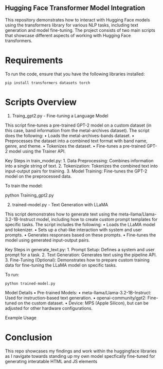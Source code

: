 ## Hugging Face Transformer Model Integration

This repository demonstrates how to interact with Hugging Face models using the transformers library for various NLP tasks, including text generation and model fine-tuning. The project consists of two main scripts that showcase different aspects of working with Hugging Face transformers.

# Requirements

To run the code, ensure that you have the following libraries installed:

```pip install transformers datasets torch```

# Scripts Overview

1. Traing_gpt2.py - Fine-tuning a Language Model

This script fine-tunes a pre-trained GPT-2 model on a custom dataset (in this case, band information from the metal-archives dataset). The script does the following:
	•	Loads the metal-archives-bands dataset.
	•	Preprocesses the dataset into a combined text format with band name, genre, and theme.
	•	Tokenizes the dataset.
	•	Fine-tunes a pre-trained GPT-2 model using the Trainer API.

Key Steps in train_model.py:
	1.	Data Preprocessing: Combines information into a single string of text.
	2.	Tokenization: Tokenizes the combined text into input-output pairs for training.
	3.	Model Training: Fine-tunes the GPT-2 model on the preprocessed data.

To train the model:

python Training_gpt2.py

2. trained-model.py - Text Generation with LLaMA

This script demonstrates how to generate text using the meta-llama/Llama-3.2-1B-Instruct model, including how to create custom prompt templates for specific tasks. The script includes the following:
	•	Loads the LLaMA model and tokenizer.
	•	Sets up a chat-like interaction with system and user prompts.
	•	Generates responses based on these prompts.
	•	Fine-tunes the model using generated input-output pairs.

Key Steps in generate_text.py:
	1.	Prompt Setup: Defines a system and user prompt for a task.
	2.	Text Generation: Generates text using the pipeline API.
	3.	Fine-Tuning (Optional): Demonstrates how to prepare custom training data for fine-tuning the LLaMA model on specific tasks.

To run:

```python trained-model.py```

Model Details
	•	Pre-trained Models:
	•	meta-llama/Llama-3.2-1B-Instruct: Used for instruction-based text generation.
	•	openai-community/gpt2: Fine-tuned on the custom dataset.
	•	Device: MPS (Apple Silicon), but can be adjusted for other hardware configurations.

Example Usage


# Conclusion

This repo showcases my findings and work within the huggingface libraries as I navigate towards standing up my own model specfically fine-tuned for generating interatable HTML and JS elements 

